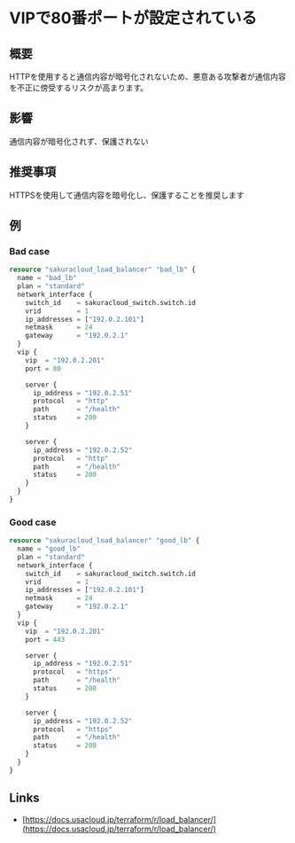 # VIPで80番ポートが設定されている

## 概要
HTTPを使用すると通信内容が暗号化されないため、悪意ある攻撃者が通信内容を不正に傍受するリスクが高まります。

## 影響
通信内容が暗号化されず、保護されない

## 推奨事項
HTTPSを使用して通信内容を暗号化し、保護することを推奨します

## 例
### Bad case
```terraform
resource "sakuracloud_load_balancer" "bad_lb" {
  name = "bad_lb"
  plan = "standard"
  network_interface {
    switch_id    = sakuracloud_switch.switch.id
    vrid         = 1
    ip_addresses = ["192.0.2.101"]
    netmask      = 24
    gateway      = "192.0.2.1"
  }
  vip {
    vip  = "192.0.2.201"
    port = 80

    server {
      ip_address = "192.0.2.51"
      protocol   = "http"
      path       = "/health"
      status     = 200
    }

    server {
      ip_address = "192.0.2.52"
      protocol   = "http"
      path       = "/health"
      status     = 200
    }
  }
}
```

### Good case
```terraform
resource "sakuracloud_load_balancer" "good_lb" {
  name = "good_lb"
  plan = "standard"
  network_interface {
    switch_id    = sakuracloud_switch.switch.id
    vrid         = 1
    ip_addresses = ["192.0.2.101"]
    netmask      = 24
    gateway      = "192.0.2.1"
  }
  vip {
    vip  = "192.0.2.201"
    port = 443

    server {
      ip_address = "192.0.2.51"
      protocol   = "https"
      path       = "/health"
      status     = 200
    }

    server {
      ip_address = "192.0.2.52"
      protocol   = "https"
      path       = "/health"
      status     = 200
    }
  }
}
```

## Links
- [https://docs.usacloud.jp/terraform/r/load_balancer/](https://docs.usacloud.jp/terraform/r/load_balancer/)
